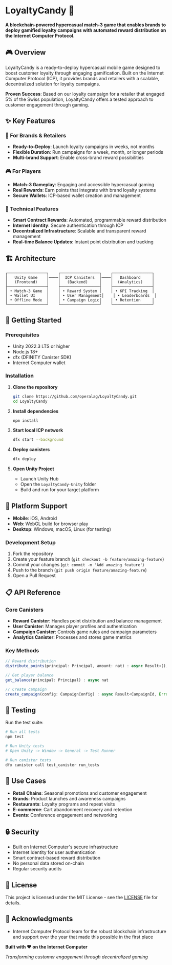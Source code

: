 # LoyaltyCandy 🍬

**A blockchain-powered hypercasual match-3 game that enables brands to deploy gamified loyalty campaigns with automated reward distribution on the Internet Computer Protocol.**


## 🎮 Overview

LoyaltyCandy is a ready-to-deploy hypercasual mobile game designed to boost customer loyalty through engaging gamification. Built on the Internet Computer Protocol (ICP), it provides brands and retailers with a scalable, decentralized solution for loyalty campaigns.

**Proven Success**: Based on our loyalty campaign for a retailer that engaged 5% of the Swiss population, LoyaltyCandy offers a tested approach to customer engagement through gaming.

## ✨ Key Features

### 🎯 For Brands & Retailers
- **Ready-to-Deploy**: Launch loyalty campaigns in weeks, not months
- **Flexible Duration**: Run campaigns for a week, month, or longer periods
- **Multi-brand Support**: Enable cross-brand reward possibilities

### 🎮 For Players
- **Match-3 Gameplay**: Engaging and accessible hypercasual gaming
- **Real Rewards**: Earn points that integrate with brand loyalty systems
- **Secure Wallets**: ICP-based wallet creation and management

### 🔗 Technical Features
- **Smart Contract Rewards**: Automated, programmable reward distribution
- **Internet Identity**: Secure authentication through ICP
- **Decentralized Infrastructure**: Scalable and transparent reward management
- **Real-time Balance Updates**: Instant point distribution and tracking

## 🏗️ Architecture

```
┌─────────────────┐    ┌─────────────────┐    ┌─────────────────┐
│   Unity Game    │────│  ICP Canisters  │────│   Dashboard     │
│   (Frontend)    │    │   (Backend)     │    │  (Analytics)    │
├─────────────────┤    ├─────────────────┤    ├─────────────────┤
│ • Match-3 Game  │    │ • Reward System │    │ • KPI Tracking  │
│ • Wallet UI     │    │ • User Management│    │ • Leaderboards  │
│ • Offline Mode  │    │ • Campaign Logic│    │ • Retention     │
└─────────────────┘    └─────────────────┘    └─────────────────┘
```

## 🚀 Getting Started

### Prerequisites

- Unity 2022.3 LTS or higher
- Node.js 18+ 
- dfx (DFINITY Canister SDK)
- Internet Computer wallet

### Installation

1. **Clone the repository**
   ```bash
   git clone https://github.com/operalag/LoyaltyCandy.git
   cd LoyaltyCandy
   ```

2. **Install dependencies**
   ```bash
   npm install
   ```

3. **Start local ICP network**
   ```bash
   dfx start --background
   ```

4. **Deploy canisters**
   ```bash
   dfx deploy
   ```

5. **Open Unity Project**
   - Launch Unity Hub
   - Open the `LoyaltyCandy-Unity` folder
   - Build and run for your target platform


## 📱 Platform Support

- **Mobile**: iOS, Android
- **Web**: WebGL build for browser play
- **Desktop**: Windows, macOS, Linux (for testing)



### Development Setup

1. Fork the repository
2. Create your feature branch (`git checkout -b feature/amazing-feature`)
3. Commit your changes (`git commit -m 'Add amazing feature'`)
4. Push to the branch (`git push origin feature/amazing-feature`)
5. Open a Pull Request

## 📋 API Reference

### Core Canisters

- **Reward Canister**: Handles point distribution and balance management
- **User Canister**: Manages player profiles and authentication
- **Campaign Canister**: Controls game rules and campaign parameters
- **Analytics Canister**: Processes and stores game metrics

### Key Methods

```typescript
// Reward distribution
distribute_points(principal: Principal, amount: nat) : async Result<(), Error>

// Get player balance
get_balance(principal: Principal) : async nat

// Create campaign
create_campaign(config: CampaignConfig) : async Result<CampaignId, Error>
```

## 🧪 Testing

Run the test suite:

```bash
# Run all tests
npm test

# Run Unity tests
# Open Unity -> Window -> General -> Test Runner

# Run canister tests
dfx canister call test_canister run_tests
```


## 🏢 Use Cases

- **Retail Chains**: Seasonal promotions and customer engagement
- **Brands**: Product launches and awareness campaigns  
- **Restaurants**: Loyalty programs and repeat visits
- **E-commerce**: Cart abandonment recovery and retention
- **Events**: Conference engagement and networking

## 🔒 Security

- Built on Internet Computer's secure infrastructure
- Internet Identity for user authentication
- Smart contract-based reward distribution
- No personal data stored on-chain
- Regular security audits

## 📄 License

This project is licensed under the MIT License - see the [LICENSE](LICENSE) file for details.


## 🌟 Acknowledgments

- Internet Computer Protocol team for the robust blockchain infrastructure and support over the year that made this possible in the first place



**Built with ❤️ on the Internet Computer**

*Transforming customer engagement through decentralized gaming*
